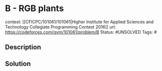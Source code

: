 # B - RGB plants

contest: [[CFICPC/101061/101061|Higher Institute for Applied Sciences and Technology Collegiate Programming Contest 2016]]
url: https://codeforces.com/gym/101061/problem/B
Status: #UNSOLVED
Tags: #

## Description

## Solution

